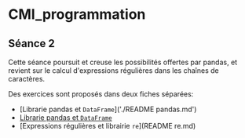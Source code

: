 # CMI_programmation

## Séance 2

Cette séance poursuit et creuse les possibilités offertes par pandas, et revient sur le calcul d'expressions régulières dans les chaînes de caractères.

Des exercices sont proposés dans deux fiches séparées:

* [Librarie pandas et `DataFrame`]('./README pandas.md')
* <a href="./README pandas.md">Librarie pandas et `DataFrame`</a>
* [Expressions régulières et librairie `re`](README re.md)
